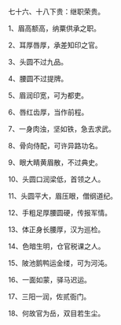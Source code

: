 七十六、十八下贵：继职荣贵。

1、眉高额高，纳粟供承之职。

2、耳厚唇厚，承差知印之官。

3、头圆不过九品。

4、腰圆不过提牌。

5、眉润印宽，可为都吏。

6、唇红齿厚，当作前程。

7、一身肉浊，坚如铁，急去求武。

8、骨向侍配，可许异路功名。

9、眼大睛黄眉散，不过典史。

10、头圆口润梁低，首领之人。

11、头圆平大，眉压眼，僧纲道纪。

12、手粗足厚腰圆硬，传报军情。

13、体正身长腰厚，汉为巡检。

14、色暗生明，仓官税课之人。

15、陂池鹅鸭运金缕，可为河沌。

16、一面如蒙，驿马迟运。

17、三阳一润，佐贰衙门。

18、何故官为岳，双目若生尘。

